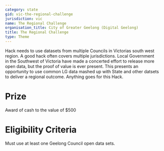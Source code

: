 ```yaml
---
category: state
gid: vic-the-regional-challenge
jurisdiction: vic
name: The Regional Challenge
organisation_title: City of Greater Geelong (Digital Geelong)
title: The Regional Challenge
type: Theme
---
```


Hack needs to use datasets from multiple Councils in Victorias south west region. A good hack often covers multiple jurisdictions.  Local Government in the Southwest of Victoria have made a concerted effort to release more open data, but the proof of value is ever present. This presents an opportunity to use common LG data mashed up with State and other datsets to deliver a regional outcome. Anything goes for this Hack.

# Prize
Award of cash to the value of $500

# Eligibility Criteria
Must use at least one Geelong Council  open data sets.